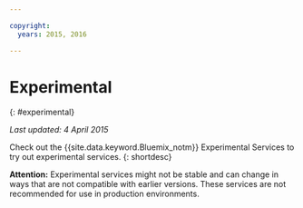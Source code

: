 ```yaml
---

copyright:
  years: 2015, 2016

---
```


# Experimental
{: #experimental}

*Last updated: 4 April 2015*

Check out the {{site.data.keyword.Bluemix_notm}} Experimental Services to try out experimental services.
{: shortdesc} 



**Attention:** Experimental services might not be stable and can change in ways that are not compatible with earlier versions. These services are not recommended for use in production environments. 

